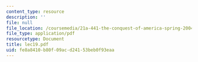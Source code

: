 ```yaml
---
content_type: resource
description: ''
file: null
file_location: /coursemedia/21a-441-the-conquest-of-america-spring-2004/fe8a8410b80f09acd24153beb0f93eaa_lec19.pdf
file_type: application/pdf
resourcetype: Document
title: lec19.pdf
uid: fe8a8410-b80f-09ac-d241-53beb0f93eaa
---
```

